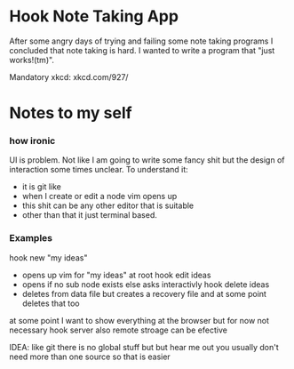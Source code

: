 # Hook Note Taking App

After some angry days of trying and failing some note taking programs I concluded that note taking is hard.
I wanted to write a program that "just works!(tm)".

Mandatory xkcd: xkcd.com/927/


# Notes to my self
### how ironic
UI is problem. Not like I am going to write some fancy shit
but the design of interaction some times unclear.
To understand it:
- it is git like
- when I create or edit a node vim opens up
- this shit can be any other editor that is suitable 
- other than that it just terminal based.

### <b>Examples</b>

hook new "my ideas"
-	opens up vim  for "my ideas" at root 
hook edit ideas
-	opens if no sub node exists else asks interactivly
hook delete ideas
-	deletes from data file but creates a recovery file 
	and at some point deletes that too



at some point I want to show everything at the browser
but for now not necessary
hook server 
also remote stroage can be efective


IDEA: like git there is no global stuff 
but but hear me out you usually don't need more than one source
so that is easier
